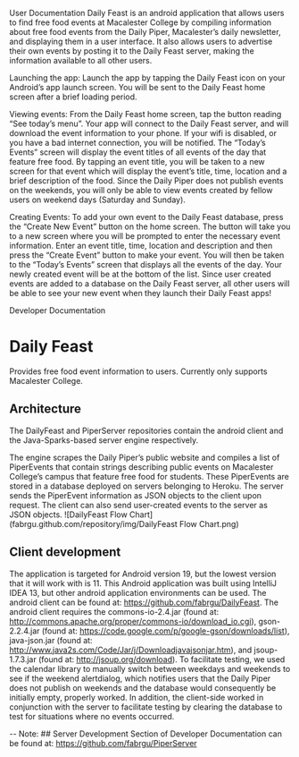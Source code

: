 User Documentation
Daily Feast is an android application that allows users to find free food events at Macalester College by compiling information about free food events from the Daily Piper, Macalester’s daily newsletter, and displaying them in a user interface. It also allows users to advertise their own events by posting it to the Daily Feast server, making the information available to all other users.

Launching the app:
Launch the app by tapping the Daily Feast icon on your Android’s app launch screen. You will be sent to the Daily Feast home screen after a brief loading period.

Viewing events:
From the Daily Feast home screen, tap the button reading “See today’s menu”. Your app will connect to the Daily Feast server, and will download the event information to your phone. If your wifi is disabled, or you have a bad internet connection, you will be notified. The “Today’s Events” screen will display the event titles of all events of the day that feature free food. By tapping an event title, you will be taken to a new screen for that event which will display the event’s title, time, location and a brief description of the food. Since the Daily Piper does not publish events on the weekends, you will only be able to view events created by fellow users on weekend days (Saturday and Sunday).

Creating Events:
To add your own event to the Daily Feast database, press the “Create New Event” button on the home screen. The button will take you to a new screen where you will be prompted to enter the necessary event information. Enter an event title, time, location and description and then press the “Create Event” button to make your event. You will then be taken to the “Today’s Events” screen that displays all the events of the day. Your newly created event will be at the bottom of the list. Since user created events are added to a database on the Daily Feast server, all other users will be able to see your new event when they launch their Daily Feast apps!

Developer Documentation

# Daily Feast
Provides free food event information to users. Currently only supports Macalester College. 

## Architecture
The DailyFeast and PiperServer repositories contain the android client and the Java-Sparks-based server engine respectively. 

The engine scrapes the Daily Piper’s public website and compiles a list of PiperEvents that contain strings describing public events on Macalester College’s campus that feature free food for students. These PiperEvents are stored in a database deployed on servers belonging to Heroku. The server sends the PiperEvent information as JSON objects to the client upon request. The client can also send user-created events to the server as JSON objects. 
![DailyFeast Flow Chart](fabrgu.github.com/repository/img/DailyFeast Flow Chart.png)

## Client development

The application is targeted for Android version 19, but the lowest version that it will work with is 11. This Android application was built using IntelliJ IDEA 13, but other android application environments can be used. The android client can be found at:  https://github.com/fabrgu/DailyFeast. The android client requires the commons-io-2.4.jar (found at: http://commons.apache.org/proper/commons-io/download_io.cgi), gson-2.2.4.jar (found at: https://code.google.com/p/google-gson/downloads/list), java-json.jar (found at: http://www.java2s.com/Code/Jar/j/Downloadjavajsonjar.htm), and jsoup-1.7.3.jar (found at: http://jsoup.org/download).  To facilitate testing, we used the calendar library to manually switch between weekdays and weekends to see if the weekend alertdialog, which notifies users that the Daily Piper does not publish on weekends and the database would consequently be initially empty, properly worked. In addition, the client-side worked in conjunction with the server to facilitate testing by clearing the database to test for situations where no events occurred. 

-- Note: ## Server Development Section of Developer Documentation can be found at: https://github.com/fabrgu/PiperServer
